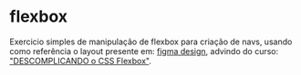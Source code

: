 # flexbox
Exercicio simples de manipulação de flexbox para criação de navs, usando como referência o layout presente em: 
<a href='figma.com/file/JROZJl1NIj4ilZHXVl1xfr/Navbar-Flexbox?type=design&node-id=2-2&mode=design'>figma design</a>,
advindo do curso: <a href='youtube.com/watch?v=gOMK_xruAqc&list=PLeHWwDbU95sMgpGkkLdg4AFkT-70oHzPs'>"DESCOMPLICANDO o CSS Flexbox"</a>.



